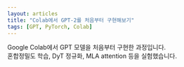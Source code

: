 ```yaml
---
layout: articles
title: "Colab에서 GPT-2를 처음부터 구현해보기"
tags: [GPT, PyTorch, Colab]
---
```


Google Colab에서 GPT 모델을 처음부터 구현한 과정입니다.  
혼합정밀도 학습, DyT 정규화, MLA attention 등을 실험했습니다.